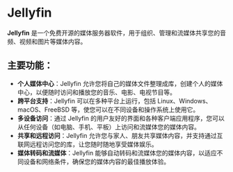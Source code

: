 # Jellyfin

**Jellyfin** 是一个免费开源的媒体服务器软件，用于组织、管理和流媒体共享您的音频、视频和图片等媒体内容。

## 主要功能：

- **个人媒体中心**：Jellyfin 允许您将自己的媒体文件整理成库，创建个人的媒体中心，以便随时访问和播放您的音乐、电影、电视节目等。
- **跨平台支持**：Jellyfin 可以在多种平台上运行，包括 Linux、Windows、macOS、FreeBSD 等，使您可以在不同设备和操作系统上使用它。
- **多设备访问**：通过 Jellyfin 的用户友好的界面和各种客户端应用程序，您可以从任何设备（如电脑、手机、平板）上访问和流媒体您的媒体内容。
- **共享和远程访问**：Jellyfin 允许您与家人、朋友共享媒体内容，并支持通过互联网远程访问您的库，让您随时随地享受媒体娱乐。
- **媒体转码和流媒体**：Jellyfin 能够自动转码和流媒体您的媒体内容，以适应不同设备和网络条件，确保您的媒体内容的最佳播放体验。